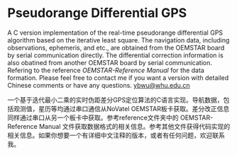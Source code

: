 # Pseudorange Differential GPS

A C version implementation of the real-time pseudorange differential GPS algorithm based on the iterative least square. The navigation data, including observations, ephemeris, and etc., are obtained from the OEMSTAR board by serial communication directly. The differential correction information is also obatined from another OEMSTAR board by serial communication. Refering to the reference *OEMSTAR-Reference Manual* for the data formation. Please feel free to contact me if you want a version with detailed Chinese comments or have any questions. ybwu@whu.edu.cn

一个基于迭代最小二乘的实时伪距差分GPS定位算法的C语言实现。导航数据，包括观测值，星历等均通过串口通信从NoVatel OEMSTAR板卡获取。差分改正信息同样通过串口从另一个板卡中获取。参考reference文件夹中的 OEMSTAR-Reference Manual 文件获取数据格式的相关信息。参考其他文件获得代码实现的相关信息。如果你想要一个有详细中文注释的版本，或者有任何问题，欢迎联系我。